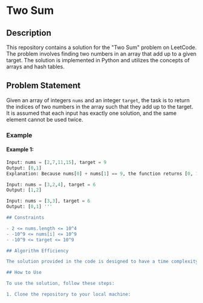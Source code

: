 # Two Sum

## Description

This repository contains a solution for the "Two Sum" problem on LeetCode. The problem involves finding two numbers in an array that add up to a given target. The solution is implemented in Python and utilizes the concepts of arrays and hash tables.

## Problem Statement

Given an array of integers `nums` and an integer `target`, the task is to return the indices of two numbers in the array such that they add up to the target. It is assumed that each input has exactly one solution, and the same element cannot be used twice.

### Example

#### Example 1:

```python
Input: nums = [2,7,11,15], target = 9
Output: [0,1]
Explanation: Because nums[0] + nums[1] == 9, the function returns [0, 1].

Input: nums = [3,2,4], target = 6
Output: [1,2]

Input: nums = [3,3], target = 6
Output: [0,1] '''

## Constraints

- 2 <= nums.length <= 10^4
- -10^9 <= nums[i] <= 10^9
- -10^9 <= target <= 10^9

## Algorithm Efficiency

The solution provided in the code is designed to have a time complexity of less than O(n^2). It utilizes hash tables to optimize the process of finding the complementary element efficiently.

## How to Use

To use the solution, follow these steps:

1. Clone the repository to your local machine:
